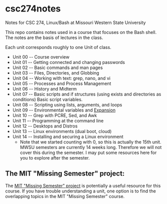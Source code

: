 # csc274notes
Notes for CSC 274, Linux/Bash at Missouri Western State University

This repo contains notes used in a course that focuses on the Bash shell.  The notes are the basis of lectures in the class.

Each unit corresponds roughly to one Unit of class.

- Unit 00 -- Course overview
- Unit 01 -- Getting connected and changing passwords
- Unit 02 -- Basic commands and man pages
- Unit 03 -- Files, Directories, and Globbing
- Unit 04 -- Working with text: grep, nano, and vi
- Unit 05 -- Processes and Process Management
- Unit 06 -- History and Midterm
- Unit 07 -- Basic scripts and if structures (using exists and directories as conditions) Basic script variables.
- Unit 08 -- Scripting using lists, arguments, and loops
- Unit 09 -- Environmental variables and [Expansion](http://linuxcommand.org/lc3_lts0080.php)
- Unit 10 -- Grep with PCRE, Sed, and Awk
- Unit 11 -- Programming at the command line
- Unit 12 -- Desktops and Distros
- Unit 13 -- Linux environments (dual boot, cloud)
- Unit 14 -- Installing and securing a Linux environment
  - Note that we started counting with 0, so this is actually the 15th unit.  MWSU semesters are currently 14 weeks long.  Therefore we will not cover this during the semester.  I may put some resources here for you to explore after the semester.
  

## The MIT "Missing Semester" project:

The [MIT "Missing Semester" project](https://missing.csail.mit.edu/) is potentially a useful resource for this course.  If you have trouble understanding a unit, one option is to find the overlapping topics in the MIT "Missing Semester" course.